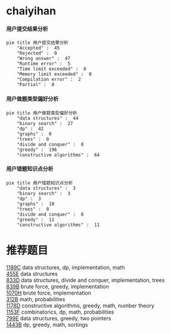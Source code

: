 # chaiyihan

<!-- tabs:start -->



#### **用户提交结果分析**

```mermaid
pie title 用户提交结果分析
    "Accepted" :  45
    "Rejected" :  0
    "Wrong answer" :  47
    "Runtime error" :  5
    "Time limit exceeded" :  0
    "Memory limit exceeded" :  0
    "Compilation error" :  2
    "Partial" :  0
```

#### **用户做题类型偏好分析**

```mermaid
pie title 用户做题类型偏好分析
    "data structures" :  44
    "binary search" :  27
    "dp" :  42
    "graphs" :  0
    "trees" :  0
    "divide and conquer" :  0
    "greedy" :  196
    "constructive algorithms" :  64
```
#### **用户错题知识点分析**

```mermaid
pie title 用户错题知识点分析
    "data structures" :  3
    "binary search" :  3
    "dp" :  3
    "graphs" :  10
    "trees" :  0
    "divide and conquer" :  0
    "greedy" :  11
    "constructive algorithms" :  11
```



<!-- tabs:end -->
# 推荐题目
[1189C](https://codeforces.com/contest/1189/problem/C)		data structures,
                        dp,
                        implementation,
                        math		  
[455E](https://codeforces.com/contest/455/problem/E)		data structures		  
[833D](https://codeforces.com/contest/833/problem/D)		data structures,
                        divide and conquer,
                        implementation,
                        trees		  
[839B](https://codeforces.com/contest/839/problem/B)		brute force,
                        greedy,
                        implementation		  
[1070H](https://codeforces.com/contest/1070/problem/H)		brute force,
                        implementation		  
[312B](https://codeforces.com/contest/312/problem/B)		math,
                        probabilities		  
[1178D](https://codeforces.com/contest/1178/problem/D)		constructive algorithms,
                        greedy,
                        math,
                        number theory		  
[1153F](https://codeforces.com/contest/1153/problem/F)		combinatorics,
                        dp,
                        math,
                        probabilities		  
[799E](https://codeforces.com/contest/799/problem/E)		data structures,
                        greedy,
                        two pointers		  
[1443B](https://codeforces.com/contest/1443/problem/B)		dp,
                        greedy,
                        math,
                        sortings		  
